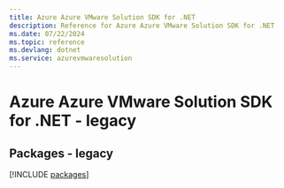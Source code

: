 ```yaml
---
title: Azure Azure VMware Solution SDK for .NET
description: Reference for Azure Azure VMware Solution SDK for .NET
ms.date: 07/22/2024
ms.topic: reference
ms.devlang: dotnet
ms.service: azurevmwaresolution
---
```

# Azure Azure VMware Solution SDK for .NET - legacy
## Packages - legacy
[!INCLUDE [packages](azure-vmware-solution-index.md)]